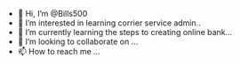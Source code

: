 - 👋 Hi, I’m @Bills500
- 👀 I’m interested in learning corrier service admin..
- 🌱 I’m currently learning the steps to creating online bank...
- 💞️ I’m looking to collaborate on ...
- 📫 How to reach me ...

<!---
Bills500/Bills500 is a ✨ special ✨ repository because its `README.md` (this file) appears on your GitHub profile.
You can click the Preview link to take a look at your changes.
--->
